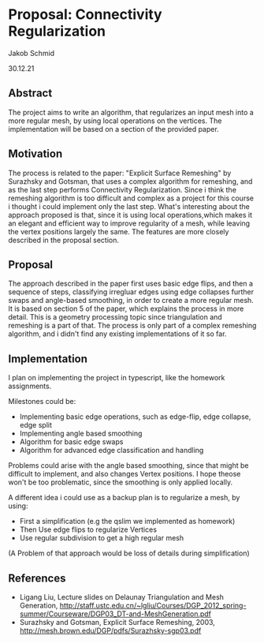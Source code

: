 # Proposal: Connectivity Regularization

Jakob Schmid

30.12.21

## Abstract

The project aims to write an algorithm, that regularizes an input mesh into a more regular mesh, by using local operations on the vertices.
The implementation will be based on a section of the provided paper.

## Motivation

The process is related to the paper: "Explicit Surface Remeshing" by Surazhsky and Gotsman, that uses a complex algorithm for remeshing, and as the last step performs Connectivity Regularization.
Since i think the remeshing algorithm is too difficult and complex as a project for this course i thought i could implement only the last step.
What's interesting about the approach proposed is that, since it is using local operations,which makes it an elegant and efficient way to improve regularity of a mesh, while leaving the vertex positions largely the same.
The features are more closely described in the proposal section.

## Proposal

The approach described in the paper first uses basic edge flips, and then a sequence of steps, classifying irregluar edges using edge collapses further swaps and angle-based smoothing, in order to create a more regular mesh.
It is based on section 5 of the paper, which explains the process in more detail.
This is a geometry processing topic since triangulation and remeshing is a part of that.
The process is only part of a complex remeshing algorithm, and i didn't find any existing implementations of it so far.

## Implementation

I plan on implementing the project in typescript, like the homework assignments.

Milestones could be:
* Implementing basic edge operations, such as edge-flip, edge collapse, edge split
* Implementing angle based smoothing
* Algorithm for basic edge swaps
* Algorithm for advanced edge classification and handling

Problems could arise with the angle based smoothing, since that might be difficult to implement, and also changes Vertex positions.
I hope theose won't be too problematic, since the smoothing is only applied locally.

A different idea i could use as a backup plan is to regularize a mesh, by using:
* First a simplification (e.g the qslim we implemented as homework)
* Then Use edge flips to regularize Vertices
* Use regular subdivision to get a high regular mesh

(A Problem of that approach would be loss of details during simplification)

## References


- Ligang Liu, Lecture slides on Delaunay Triangulation and Mesh Generation, http://staff.ustc.edu.cn/~lgliu/Courses/DGP_2012_spring-summer/Courseware/DGP03_DT-and-MeshGeneration.pdf
- Surazhsky and Gotsman, Explicit Surface Remeshing, 2003, http://mesh.brown.edu/DGP/pdfs/Surazhsky-sgp03.pdf
